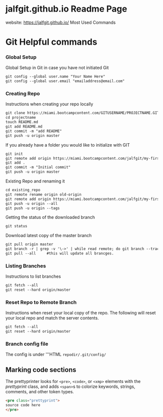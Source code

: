 # jalfgit.github.io Readme Page
website: https://jalfgit.github.io/
Most Used Commands

# Git Helpful commands

### Global Setup
Global Setup in Git in case you have not initiated Git
```HTML
git config --global user.name "Your Name Here"
git config --global user.email "emailaddress@email.com"
```


### Creating Repo
Instructions when creating your repo locally
```HTML
git clone https://miami.bootcampcontent.com/GITUSERNAME/PROJECTNAME.GIT
cd projectname
touch README.md
git add README.md
git commit -m "add README"
git push -u origin master
```

If you already have a folder you would like to initialize with GIT
```HTML
git init
git remote add origin https://miami.bootcampcontent.com/jalfgit/my-first-project.git
git add .
git commit -m "Initial commit"
git push -u origin master
```

Existing Repo and renaming it
```HTML
cd existing_repo
git remote rename origin old-origin
git remote add origin https://miami.bootcampcontent.com/jalfgit/my-first-project.git
git push -u origin --all
git push -u origin --tags
```

Getting the status of the downloaded branch
```HTML
git status
```

Download latest copy of the master branch
```HTML
git pull origin master
git branch -r | grep -v '\->' | while read remote; do git branch --track "${remote#origin/}" "$remote"; done
git pull --all     #this will update all brancges.
```

### Listing Branches
Instructions to list branches
```HTML
git fetch --all
git reset --hard origin/master
```

### Reset Repo to Remote Branch
Instructions when reset your local copy of the repo. The following will reset your local repo and match the server contents. 
```HTML
git fetch --all
git reset --hard origin/master
```

### Branch config file
The config is under '''HTML <code>repodir/.git/config/</code>


## Marking code sections

The prettyprinter looks for `<pre>`, `<code>`, or `<xmp>` elements with the
*prettyprint* class, and adds `<span>`s to colorize keywords, strings,
comments, and other token types.

```HTML
<pre class="prettyprint">
source code here
</pre>
```

